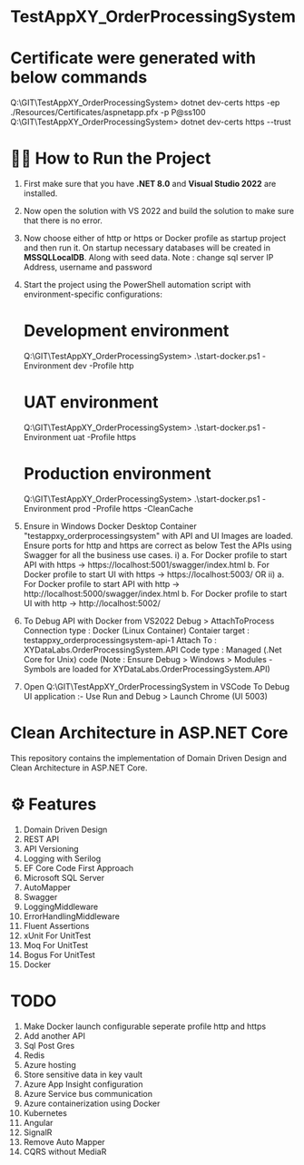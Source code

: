 # TestAppXY_OrderProcessingSystem

<!---
# 🔥 Attention!!

**Currently, CleanArchitecture with below features mentioned are covered in this project. 

Note : Logs can be checked inside TestAppXY_OrderProcessingSystem\logs\ folder.
-->

# Certificate were generated with below commands
Q:\GIT\TestAppXY_OrderProcessingSystem> dotnet dev-certs https -ep ./Resources/Certificates/aspnetapp.pfx -p P@ss100
Q:\GIT\TestAppXY_OrderProcessingSystem> dotnet dev-certs https --trust

# 🏃‍♂️ How to Run the Project
  1. First make sure that you have **.NET 8.0** and **Visual Studio 2022** are installed.
  2. Now open the solution with VS 2022 and build the solution to make sure that there is no error.
  3. Now choose either of http or https or Docker profile as startup project and then run it. On startup necessary databases will be created in **MSSQLLocalDB**. Along with seed data.
     Note : change sql server IP Address, username and password
  4. Start the project using the PowerShell automation script with environment-specific configurations:
      # Development environment
      Q:\GIT\TestAppXY_OrderProcessingSystem> .\start-docker.ps1 -Environment dev -Profile http
      
      # UAT environment  
      Q:\GIT\TestAppXY_OrderProcessingSystem> .\start-docker.ps1 -Environment uat -Profile https
      
      # Production environment
      Q:\GIT\TestAppXY_OrderProcessingSystem> .\start-docker.ps1 -Environment prod -Profile https -CleanCache
  5. Ensure in Windows Docker Desktop Container "testappxy_orderprocessingsystem" with API and UI Images are loaded. Ensure ports for http and https are correct as below
     Test the APIs using Swagger for all the business use cases.
     i) a. For Docker profile to start API with https -> https://localhost:5001/swagger/index.html
	    b. For Docker profile to start UI with https -> https://localhost:5003/
	 OR
	 ii) a. For Docker profile to start API with http -> http://localhost:5000/swagger/index.html
	     b. For Docker profile to start UI with http -> http://localhost:5002/
	 
   6. To Debug  API with Docker from VS2022
       Debug > AttachToProcess
	   Connection type : Docker (Linux Container)
	   Contaier target : testappxy_orderprocessingsystem-api-1
	   Attach To : XYDataLabs.OrderProcessingSystem.API
	   Code type : Managed (.Net Core for Unix) code
	   (Note : Ensure Debug > Windows > Modules - Symbols are loaded for XYDataLabs.OrderProcessingSystem.API)
   
   7. Open Q:\GIT\TestAppXY_OrderProcessingSystem in VSCode
      To Debug UI application :- Use Run and Debug > Launch Chrome (UI 5003)
	  
# Clean Architecture in ASP.NET Core
This repository contains the implementation of Domain Driven Design and Clean Architecture in ASP.NET Core.

# ⚙️ Features
1.	Domain Driven Design
2.	REST API
3.	API Versioning
4.	Logging with Serilog
5.	EF Core Code First Approach 
6.	Microsoft SQL Server
7.	AutoMapper
8.	Swagger 
9.	LoggingMiddleware 
10.	ErrorHandlingMiddleware
11.	Fluent Assertions
12.	xUnit For UnitTest
13.	Moq For UnitTest
14.	Bogus For UnitTest
15.	Docker


# TODO
1.	Make Docker launch configurable seperate profile http and https
2.	Add another API
3.	Sql Post Gres
4.	Redis
5.	Azure hosting
6.	Store sensitive data in key vault
7.	Azure App Insight configuration
8.	Azure Service bus communication
9.	Azure containerization using Docker
10.	Kubernetes
11.	Angular
12.	SignalR
13.	Remove Auto Mapper
14.	CQRS without MediaR
